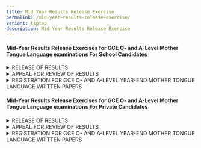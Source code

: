 ```yaml
---
title: Mid Year Results Release Exercise
permalink: /mid-year-results-release-exercise/
variant: tiptap
description: Mid Year Results Release Exercise
---
```

<h4><strong>Mid-Year Results Release Exercises for GCE O- and A-Level Mother Tongue Language examinations For School Candidates</strong></h4>
<div data-type="detailGroup" class="isomer-accordion isomer-accordion-white">
<details class="isomer-details">
<summary>RELEASE OF RESULTS</summary>
<div data-type="detailsContent" class="isomer-details-content">
<p></p>
<p>The date of the Mid-Year results release exercise for the GCE O- and A-Level
Mid-Year Mother Tongue Language examinations will be announced by your
schools closer to the date of the exercise each year. Prior to the announcement,
you can refer to the tentative dates of the exercise on&nbsp;<a href="/important-dates-for-candidates" rel="noopener nofollow" target="_blank">SEAB's website</a>.</p>
<p></p>
<p>You are to return to your school on the day of the results release to
receive your results.
<br>
<br>If you are unavailable on the day of the results release, please appoint
a proxy and inform your school in advance of the arrangement.</p>
</div>
</details>
<details class="isomer-details">
<summary>APPEAL FOR REVIEW OF RESULTS</summary>
<div data-type="detailsContent" class="isomer-details-content">
<p>
<br>You will be able to submit your appeal for a review of your Mid-Year Mother
Tongue Language (MTL) examination results and make the payment through
<a href="https://myexams.seab.gov.sg/" rel="noopener noreferrer nofollow" target="_blank"><u>Candidates Portal</u>
</a>. More details regarding the appeal process and fees will be provided
on the day of each year's Mid-Year MTL results release.
<br>
</p>
<p><strong>Appeal Outcome</strong>
</p>
<p>You will receive the appeal outcome letter through your school by the
specified deadline. No report on your performance in your examination will
be provided.</p>
<p>If you have any clarifications, please contact your school.</p>
</div>
</details>
<details class="isomer-details">
<summary>REGISTRATION FOR GCE O- AND A-LEVEL YEAR-END MOTHER TONGUE LANGUAGE WRITTEN
PAPERS</summary>
<div data-type="detailsContent" class="isomer-details-content">
<p></p>
<p>If you wish to resit your Mother Tongue Language (MTL) examination at
the end of this year, the registration details and deadline will be provided
to you via your school on the results release date.</p>
<p></p>
<p>It is important to note that the better of your Mid-Year and Year-End
MTL examination grades will be reflected on your examination certificate,
which will be issued during your GCE O- or A-Level results release exercises
in January or February respectively of the year following your examination(s).</p>
</div>
</details>
</div>
<h4><strong>Mid-Year Results Release Exercises for GCE O- and A-Level Mother Tongue Language examinations For Private Candidates</strong></h4>
<div data-type="detailGroup" class="isomer-accordion isomer-accordion-white">
<details class="isomer-details">
<summary>RELEASE OF RESULTS</summary>
<div data-type="detailsContent" class="isomer-details-content">
<p>
<br>The date of the Mid-Year results release exercise for the GCE O- and A-Level
Mid-Year Mother Tongue Language examinations will be announced closer to
the date of the exercise each year. Prior to the announcement, you can
refer to the tentative dates of the exercise on&nbsp;<a href="/important-dates-for-candidates" rel="noopener nofollow" target="_blank">SEAB's website</a>.
<br>
</p>
<p>On the date of the exercise, you may view your results via <a href="https://myexams.seab.gov.sg/" rel="noopener noreferrer nofollow" target="_blank"><u>SEAB's Candidates Portal</u></a>&nbsp;during
the specified period and for about 2 weeks.
<br>
</p>
<p>You may access the portal using the credentials that you used to create
your account during your examination registration. If you have forgotten
your login credentials, you may refer to this set of <a href="https://myexams.seab.gov.sg/faq" rel="noopener noreferrer nofollow" target="_blank"><u>FAQs</u></a>.
<br>
</p>
<p>No hardcopy result slips will be issued to you.</p>
</div>
</details>
<details class="isomer-details">
<summary>APPEAL FOR REVIEW OF RESULTS</summary>
<div data-type="detailsContent" class="isomer-details-content">
<p>
<br>You will be able to submit your appeal for a review of your Mid-Year Mother
Tongue Language (MTL) examination results and make the payment via <a href="https://myexams.seab.gov.sg/" rel="noopener noreferrer nofollow" target="_blank"><u>Candidates Portal</u></a>.
More details regarding the appeal process and fees will be provided on
the day of each year's Mid-Year MTL results release.
<br>
</p>
<p><strong>Appeal Outcome</strong>
</p>
<p>You will receive the appeal outcome letter via email by the specified
deadline. No report on your performance in the examination will be provided.</p>
</div>
</details>
<details class="isomer-details">
<summary>REGISTRATION FOR GCE O- AND A-LEVEL YEAR-END MOTHER TONGUE LANGUAGE WRITTEN
PAPERS</summary>
<div data-type="detailsContent" class="isomer-details-content">
<p></p>
<p>If you wish to resit the Mother Tongue Language (MTL) examination at the
end of your examination year, the registration details and deadline will
be provided in the same email that notifies you of the results release
date.</p>
<p></p>
<p>It is important to note that the better of your Mid-Year and Year-End
MTL examination grades will be reflected on your examination certificate,
which will be issued during your GCE O- or A-Level results release exercises
in January or February respectively of the year following your examination(s).</p>
</div>
</details>
</div>
<p></p>